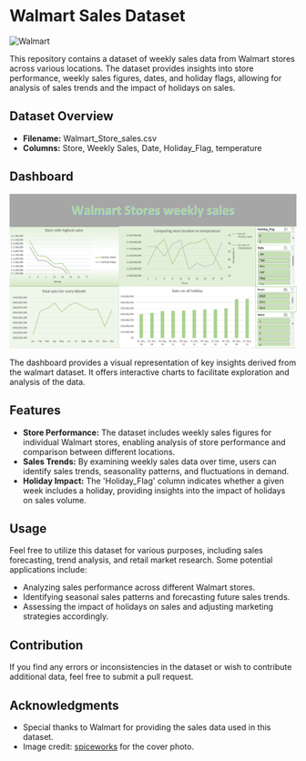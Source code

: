 # Walmart Sales Dataset

![Walmart](https://images.spiceworks.com/wp-content/uploads/2020/10/13075044/Picture3.png)

This repository contains a dataset of weekly sales data from Walmart stores across various locations. The dataset provides insights into store performance, weekly sales figures, dates, and holiday flags, allowing for analysis of sales trends and the impact of holidays on sales.

## Dataset Overview

- **Filename:** Walmart_Store_sales.csv
- **Columns:** Store, Weekly Sales, Date, Holiday_Flag, temperature

## Dashboard

![Dashboard](mart.png)

The dashboard provides a visual representation of key insights derived from the walmart dataset. It offers interactive charts to facilitate exploration and analysis of the data.


## Features

- **Store Performance:** The dataset includes weekly sales figures for individual Walmart stores, enabling analysis of store performance and comparison between different locations.
- **Sales Trends:** By examining weekly sales data over time, users can identify sales trends, seasonality patterns, and fluctuations in demand.
- **Holiday Impact:** The 'Holiday_Flag' column indicates whether a given week includes a holiday, providing insights into the impact of holidays on sales volume.

## Usage

Feel free to utilize this dataset for various purposes, including sales forecasting, trend analysis, and retail market research. Some potential applications include:
- Analyzing sales performance across different Walmart stores.
- Identifying seasonal sales patterns and forecasting future sales trends.
- Assessing the impact of holidays on sales and adjusting marketing strategies accordingly.

## Contribution

If you find any errors or inconsistencies in the dataset or wish to contribute additional data, feel free to submit a pull request.

## Acknowledgments

- Special thanks to Walmart for providing the sales data used in this dataset.
- Image credit: [spiceworks](https://images.spiceworks.com) for the cover photo.

